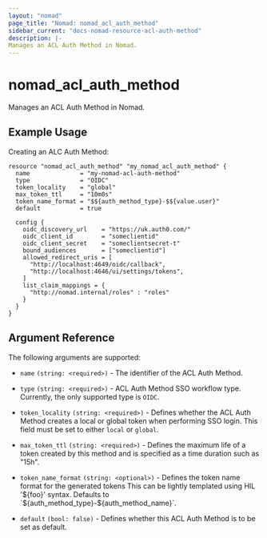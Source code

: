 ```yaml
---
layout: "nomad"
page_title: "Nomad: nomad_acl_auth_method"
sidebar_current: "docs-nomad-resource-acl-auth-method"
description: |-
Manages an ACL Auth Method in Nomad.
---
```


# nomad_acl_auth_method

Manages an ACL Auth Method in Nomad.

## Example Usage

Creating an ALC Auth Method:

```hcl
resource "nomad_acl_auth_method" "my_nomad_acl_auth_method" {
  name              = "my-nomad-acl-auth-method"
  type              = "OIDC"
  token_locality    = "global"
  max_token_ttl     = "10m0s"
  token_name_format = "$${auth_method_type}-$${value.user}"
  default           = true

  config {
    oidc_discovery_url    = "https://uk.auth0.com/"
    oidc_client_id        = "someclientid"
    oidc_client_secret    = "someclientsecret-t"
    bound_audiences       = ["someclientid"]
    allowed_redirect_uris = [
      "http://localhost:4649/oidc/callback",
      "http://localhost:4646/ui/settings/tokens",
    ]
    list_claim_mappings = {
      "http://nomad.internal/roles" : "roles"
    }
  }
}
```

## Argument Reference

The following arguments are supported:

- `name` `(string: <required>)` - The identifier of the ACL Auth Method.

- `type` `(string: <required>)` - ACL Auth Method SSO workflow type. Currently,
  the only supported type is `OIDC`.

- `token_locality` `(string: <required>)` - Defines whether the ACL Auth Method
  creates a local or global token when performing SSO login. This field must be
  set to either `local` or `global`.

- `max_token_ttl` `(string: <required>)` - Defines the maximum life of a token 
  created by this method and is specified as a time duration such as "15h".

- `token_name_format` `(string: <optional>)` - Defines the token name format for the
  generated tokens This can be lightly templated using HIL '${foo}' syntax. 
  Defaults to `${auth_method_type}-${auth_method_name}`.

- `default` `(bool: false)` - Defines whether this ACL Auth Method is to be set
  as default.